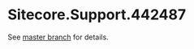# Sitecore.Support.442487

See [master branch](https://github.com/sitecoresupport/Sitecore.Support.442487) for details.